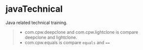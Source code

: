# javaTechnical
Java related technical training.
> - com.cpw.deepclone and com.cpw.lightclone is compare deepclone and lightclone.
> - com.cpw.equals is compare `equals` and `==`
